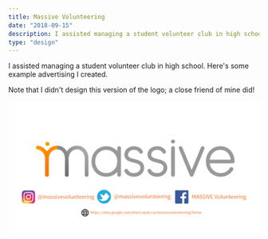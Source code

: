 ```yaml
---
title: Massive Volunteering
date: "2018-09-15"
description: I assisted managing a student volunteer club in high school. Here's some example advertising I created.
type: "design"
---
```


I assisted managing a student volunteer club in high school. Here's some example advertising I created.

Note that I didn't design this version of the logo; a close friend of mine did! 

![Massive Facebook ad](./logo-facebook-banner.jpg "Massive Facebook ad")